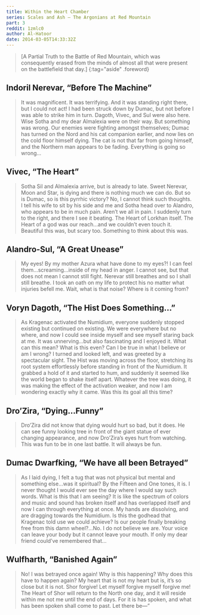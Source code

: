 ```yaml
---
title: Within the Heart Chamber
series: Scales and Ash – The Argonians at Red Mountain
part: 3
reddit: 1zmlc0
author: Al-Hatoor
date: 2014-03-05T14:33:32Z
---
```


> \[A Partial Truth to the Battle of Red Mountain, which was consequently erased
> from the minds of almost all that were present on the battlefield that day.\]
{:tag="aside" .foreword}

## Indoril Nerevar, “Before The Machine”

> It was magnificent. It was terrifying. And it was standing right there, but I
> could not act! I had been struck down by Dumac, but not before I was able to
> strike him in turn. Dagoth, Vivec, and Sul were also here. Wise Sotha and my
> dear Almalexia were on their way. But something was wrong. Our enemies were
> fighting amongst themselves; Dumac has turned on the Nord and his cat
> companion earlier, and now lies on the cold floor himself dying. The cat is
> not that far from going himself, and the Northern man appears to be fading.
> Everything is going so wrong…

## Vivec, “The Heart”

> Sotha Sil and Almalexia arrive, but is already to late. Sweet Nerevar, Moon
> and Star, is dying and there is nothing much we can do. But so is Dumac, so is
> this pyrrhic victory? No, I cannot think such thoughts. I tell his wife to sit
> by his side and me and Sotha head over to Alandro, who appears to be in much
> pain. Aren’t we all in pain. I suddenly turn to the right, and there I see it
> beating. The Heart of Lorkhan itself. The Heart of a god was our reach…and we
> couldn’t even touch it. Beautiful this was, but scary too. Something to think
> about this was.

## Alandro-Sul, “A Great Unease”

> My eyes! By my mother Azura what have done to my eyes?! I can feel
> them…screaming…inside of my head in anger. I cannot see, but that does not
> mean I cannot still fight. Nerevar still breathes and so I shall still
> breathe. I took an oath on my life to protect his no matter what injuries
> befell me. Wait, what is that noise? Where is it coming from?

## Voryn Dagoth, “The Hist Does Something…”

> As Kragenac activated the Numidium, everyone suddenly stopped existing but
> continued on existing. We were everywhere but no where, and now I could see
> inside myself and see myself staring back at me. It was unnerving…but also
> fascinating and I enjoyed it. What can this mean? What is this even? Can I be
> true in what I believe or am I wrong? I turned and looked left, and was
> greeted by a spectacular sight. The Hist was moving across the floor,
> stretching its root system effortlessly before standing in front of the
> Numidium. It grabbed a hold of it and started to hum, and suddenly it seemed
> like the world began to shake itself apart. Whatever the tree was doing, it
> was making the effect of the activation weaker, and now I am wondering exactly
> why it came. Was this its goal all this time?

## Dro’Zira, “Dying…Funny”

> Dro’Zira did not know that dying would hurt so bad, but it does. He can see
> funny looking tree in front of the giant statue of ever changing appearance,
> and now Dro’Zira’s eyes hurt from watching. This was fun to be in one last
> battle. It will always be fun.

## Dumac Dwarfking, “We have all been Betrayed”

> As I laid dying, I felt a tug that was not physical but mental and something
> else…was it spiritual? By the Fifteen and One tones, it is. I never thought I
> would ever see the day where I would say such words. What is this that I am
> seeing? It is like the spectrum of colors and music and sound has broken
> itself and has overlapped itself and now I can through everything at once. My
> hands are dissolving, and are dragging towards the Numidium. Is this the
> godhead that Kragenac told use we could achieve? Is our people finally
> breaking free from this damn wheel?…No. I do not believe we are. Your voice
> can leave your body but it cannot leave your mouth. If only my dear friend
> could’ve remembered that…

## Wulfharth, “Banished Again”

> No! I was betrayed once again! Why is this happening? Why does this have to
> happen again? My heart that is not my heart but is, it’s so close but it is
> not. Shor forgive! Let myself forgive myself forgive me! The Heart of Shor
> will return to the North one day, and it will reside within me not me until
> the end of days. For it is has spoken, and what has been spoken shall come to
> past. Let there be—”
